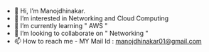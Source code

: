 - 👋 Hi, I’m Manojdhinakar. 
- 👀 I’m interested in  Networking and Cloud Computing 
- 🌱 I’m currently learning " AWS " 
- 💞️ I’m looking to collaborate on " Networking "
- 📫 How to reach me - MY Mail Id : manojdhinakar01@gmail.com
   


<!---
Manojdhinakar/Manojdhinakar is a ✨ special ✨ repository because its `README.md` (this file) appears on your GitHub profile.
You can click the Preview link to take a look at your changes.
--->
